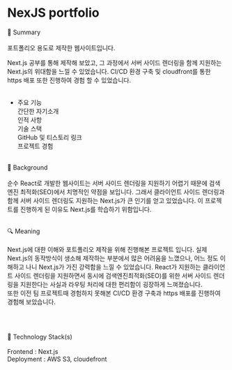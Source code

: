 # NexJS portfolio

📌 Summary<br><br>
포트폴리오 용도로 제작한 웹사이트입니다.

Next.js 공부를 통해 제작해 보았고, 그 과정에서 서버 사이드 렌더링을 함께 지원하는 Next.js의 위대함을 느낄 수 있었습니다.  CI/CD 환경 구축 및 cloudfront를 통한 https 배포 또한 진행하여 경험 할 수 있었습니다.<br><br>

* 주요 기능<br>
 간단한 자기소개<br>
 인적 사항<br>
 기술 스택<br>
 GitHub 및 티스토리 링크<br>
 프로젝트 경험<br><br>

🤔 Background<br><br>
순수 React로 개발한 웹사이트는 서버 사이드 렌더링을 지원하기 어렵기 때문에 검색 엔진 최적화(SEO)에서 치명적인 약점을 보입니다. 그래서 클라이언트 사이드 렌더링과 함께 서버 사이드 렌더링도 지원하는 Next.js가 큰 인기를 얻고 있었습니다. 이 프로젝트를 진행하게 된 이유도 Next.js를 학습하기 위함입니다.<br><br>


🔍 Meaning<br><br>
Next.js에 대한 이해와 포트폴리오 제작을 위해 진행해본 프로젝트 입니다. 실제 Next.js의 동작방식이 생소해 제작하는 부분에서 많은 어려움을 느꼈으나, 어느 정도 이해하고 나니 Next.js가 가진 강력함을 느낄 수 있었습니다. React가 지원하는 클라이언트 사이드 렌더링을 지원하면서 동시에 검색엔진최적화(SEO)를 위한 서버 사이드 렌더링을 지원한다는 사실과 라우팅 처리에 대한 편리함이 굉장하게 느껴졌습니다. 
<br>
또한 이전 팀 프로젝트때 경험하지 못해본 CI/CD 환경 구축과 https 배포를 진행하여 경험해 보았습니다.

<br><br>

🔨 Technology Stack(s)<br><br>
Frontend : Next.js<br>
Deployment : AWS S3, cloudefront<br>
